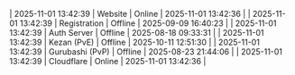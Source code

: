 | 2025-11-01 13:42:39 | Website | Online | 2025-11-01 13:42:36 |
| 2025-11-01 13:42:39 | Registration | Offline | 2025-09-09 16:40:23 |
| 2025-11-01 13:42:39 | Auth Server | Offline | 2025-08-18 09:33:31 |
| 2025-11-01 13:42:39 | Kezan (PvE) | Offline | 2025-10-11 12:51:30 |
| 2025-11-01 13:42:39 | Gurubashi (PvP) | Offline | 2025-08-23 21:44:06 |
| 2025-11-01 13:42:39 | Cloudflare | Online | 2025-11-01 13:42:36 |
